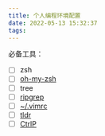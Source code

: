```yaml
---
title: 个人编程环境配置
date: 2022-05-13 15:32:37
tags:
---
```


必备工具：
- [ ] zsh
- [ ] [oh-my-zsh](https://ohmyz.sh/#install)
- [ ] tree 
- [ ] [ripgrep](https://www.linode.com/docs/guides/ripgrep-linux-installation/)
- [ ] [~/.vimrc](https://missing-semester-cn.github.io/2020/files/vimrc)
- [ ] [tldr](https://www.linuxhelp.com/how-to-install-tldr-an-alternate-to-man-pages)
- [ ] [CtrlP](https://ctrlpvim.github.io/ctrlp.vim#installation)
